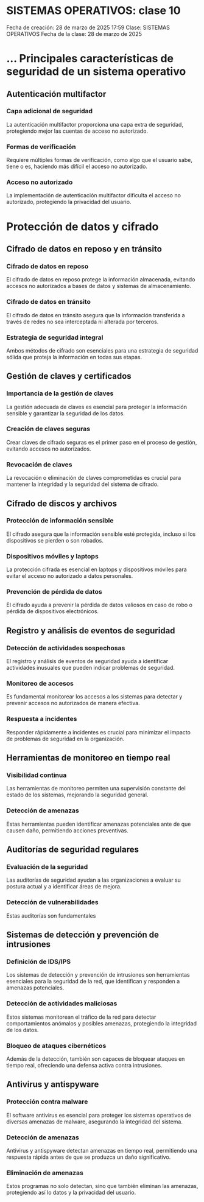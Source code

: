 # SISTEMAS OPERATIVOS: clase 10

Fecha de creación: 28 de marzo de 2025 17:59
Clase: SISTEMAS OPERATIVOS
Fecha de la clase: 28 de marzo de 2025

# … Principales características de seguridad de un sistema operativo

## Autenticación multifactor

### Capa adicional de seguridad

La autenticación multifactor proporciona una capa extra de seguridad, protegiendo mejor las cuentas de acceso no autorizado.

### Formas de verificación

Requiere múltiples formas de verificación, como algo que el usuario sabe, tiene o es, haciendo más difícil el acceso no autorizado.

### Acceso no autorizado

La implementación de autenticación multifactor dificulta el acceso no autorizado, protegiendo la privacidad del usuario.

# Protección de datos y cifrado

## Cifrado de datos en reposo y en tránsito

### Cifrado de datos en reposo

El cifrado de datos en reposo protege la información almacenada, evitando accesos no autorizados a bases de datos y sistemas de almacenamiento.

### Cifrado de datos en tránsito

El cifrado de datos en tránsito asegura que la información transferida a través de redes no sea interceptada ni alterada por terceros.

### Estrategia de seguridad integral

Ambos métodos de cifrado son esenciales para una estrategia de seguridad sólida que proteja la información en todas sus etapas.

## Gestión de claves y certificados

### Importancia de la gestión de claves

La gestión adecuada de claves es esencial para proteger la información sensible y garantizar la seguridad de los datos.

### Creación de claves seguras

Crear claves de cifrado seguras es el primer paso en el proceso de gestión, evitando accesos no autorizados.

### Revocación de claves

La revocación o eliminación de claves comprometidas es crucial para mantener la integridad y la seguridad del sistema de cifrado.

## Cifrado de discos y archivos

### Protección de información sensible

El cifrado asegura que la información sensible esté protegida, incluso si los dispositivos se pierden o son robados.

### Dispositivos móviles y laptops

La protección cifrada es esencial en laptops y dispositivos móviles para evitar el acceso no autorizado a datos personales.

### Prevención de pérdida de datos

El cifrado ayuda a prevenir la pérdida de datos valiosos en caso de robo o pérdida de dispositivos electrónicos.

## Registro y análisis de eventos de seguridad

### Detección de actividades sospechosas

El registro y análisis de eventos de seguridad ayuda a identificar actividades inusuales que pueden indicar problemas de seguridad.

### Monitoreo de accesos

Es fundamental monitorear los accesos a los sistemas para detectar y prevenir accesos no autorizados de manera efectiva.

### Respuesta a incidentes

Responder rápidamente a incidentes es crucial para minimizar el impacto de problemas de seguridad en la organización.

## Herramientas de monitoreo en tiempo real

### Visibilidad continua

Las herramientas de monitoreo permiten una supervisión constante del estado de los sistemas, mejorando la seguridad general.

### Detección de amenazas

Estas herramientas pueden identificar amenazas potenciales ante de que causen daño, permitiendo acciones preventivas.

## Auditorías de seguridad regulares

### Evaluación de la seguridad

Las auditorías de seguridad ayudan a las organizaciones a evaluar su postura actual y a identificar áreas de mejora.

### Detección de vulnerabilidades

Estas auditorías son fundamentales

## Sistemas de detección y prevención de intrusiones

### Definición de IDS/IPS

Los sistemas de detección y prevención de intrusiones son herramientas esenciales para la seguridad de la red, que identifican y responden a amenazas potenciales.

### Detección de actividades maliciosas

Estos sistemas monitorean el tráfico de la red para detectar comportamientos anómalos y posibles amenazas, protegiendo la integridad de los datos.

### Bloqueo de ataques cibernéticos

Además de la detección, también son capaces de bloquear ataques en tiempo real, ofreciendo una defensa activa contra intrusiones.

## Antivirus y antispyware

### Protección contra malware

El software antivirus es esencial para proteger los sistemas operativos de diversas amenazas de malware, asegurando la integridad del sistema.

### Detección de amenazas

Antivirus y antispyware detectan amenazas en tiempo real, permitiendo una respuesta rápida antes de que se produzca un daño significativo.

### Eliminación de amenazas

Estos programas no solo detectan, sino que también eliminan las amenazas, protegiendo así lo datos y la privacidad del usuario.